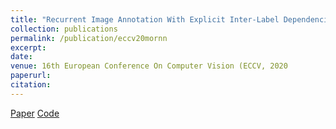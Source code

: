 ```yaml
---
title: "Recurrent Image Annotation With Explicit Inter-Label Dependencies"
collection: publications
permalink: /publication/eccv20mornn
excerpt: 
date: 
venue: 16th European Conference On Computer Vision (ECCV, 2020
paperurl:
citation:
---
```


[Paper](https://www.ecva.net/papers/eccv_2020/papers_ECCV/papers/123740188.pdf)
[Code](https://github.com/ayushidutta/multi-order-rnn/)
